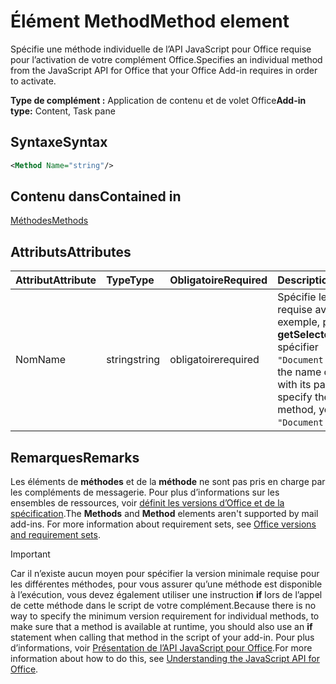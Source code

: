 # <a name="method-element"></a><span data-ttu-id="68b38-101">Élément Method</span><span class="sxs-lookup"><span data-stu-id="68b38-101">Method element</span></span>

<span data-ttu-id="68b38-102">Spécifie une méthode individuelle de l’API JavaScript pour Office requise pour l’activation de votre complément Office.</span><span class="sxs-lookup"><span data-stu-id="68b38-102">Specifies an individual method from the JavaScript API for Office that your Office Add-in requires in order to activate.</span></span>

<span data-ttu-id="68b38-103">**Type de complément :** Application de contenu et de volet Office</span><span class="sxs-lookup"><span data-stu-id="68b38-103">**Add-in type:** Content, Task pane</span></span>

## <a name="syntax"></a><span data-ttu-id="68b38-104">Syntaxe</span><span class="sxs-lookup"><span data-stu-id="68b38-104">Syntax</span></span>

```XML
<Method Name="string"/>
```

## <a name="contained-in"></a><span data-ttu-id="68b38-105">Contenu dans</span><span class="sxs-lookup"><span data-stu-id="68b38-105">Contained in</span></span>

[<span data-ttu-id="68b38-106">Méthodes</span><span class="sxs-lookup"><span data-stu-id="68b38-106">Methods</span></span>](methods.md)

## <a name="attributes"></a><span data-ttu-id="68b38-107">Attributs</span><span class="sxs-lookup"><span data-stu-id="68b38-107">Attributes</span></span>

|<span data-ttu-id="68b38-108">**Attribut**</span><span class="sxs-lookup"><span data-stu-id="68b38-108">**Attribute**</span></span>|<span data-ttu-id="68b38-109">**Type**</span><span class="sxs-lookup"><span data-stu-id="68b38-109">**Type**</span></span>|<span data-ttu-id="68b38-110">**Obligatoire**</span><span class="sxs-lookup"><span data-stu-id="68b38-110">**Required**</span></span>|<span data-ttu-id="68b38-111">**Description**</span><span class="sxs-lookup"><span data-stu-id="68b38-111">**Description**</span></span>|
|:-----|:-----|:-----|:-----|
|<span data-ttu-id="68b38-112">Nom</span><span class="sxs-lookup"><span data-stu-id="68b38-112">Name</span></span>|<span data-ttu-id="68b38-113">string</span><span class="sxs-lookup"><span data-stu-id="68b38-113">string</span></span>|<span data-ttu-id="68b38-114">obligatoire</span><span class="sxs-lookup"><span data-stu-id="68b38-114">required</span></span>|<span data-ttu-id="68b38-p101">Spécifie le nom de la méthode qualifiée requise avec son objet parent. Par exemple, pour spécifier la méthode **getSelectedDataAsync**, vous devez spécifier `"Document.getSelectedDataAsync"`.</span><span class="sxs-lookup"><span data-stu-id="68b38-p101">Specifies the name of the required method qualified with its parent object. For example, to specify the  **getSelectedDataAsync** method, you must specify `"Document.getSelectedDataAsync"`.</span></span>|

## <a name="remarks"></a><span data-ttu-id="68b38-117">Remarques</span><span class="sxs-lookup"><span data-stu-id="68b38-117">Remarks</span></span>

<span data-ttu-id="68b38-118">Les éléments de **méthodes** et de la **méthode** ne sont pas pris en charge par les compléments de messagerie. Pour plus d’informations sur les ensembles de ressources, voir [définit les versions d’Office et de la spécification](https://docs.microsoft.com/office/dev/add-ins/develop/office-versions-and-requirement-sets).</span><span class="sxs-lookup"><span data-stu-id="68b38-118">The  **Methods** and **Method** elements aren't supported by mail add-ins. For more information about requirement sets, see [Office versions and requirement sets](https://docs.microsoft.com/office/dev/add-ins/develop/office-versions-and-requirement-sets).</span></span>

> [!IMPORTANT] 
> <span data-ttu-id="68b38-119">Car il n’existe aucun moyen pour spécifier la version minimale requise pour les différentes méthodes, pour vous assurer qu’une méthode est disponible à l’exécution, vous devez également utiliser une instruction **if** lors de l’appel de cette méthode dans le script de votre complément.</span><span class="sxs-lookup"><span data-stu-id="68b38-119">Because there is no way to specify the minimum version requirement for individual methods, to make sure that a method is available at runtime, you should also use an **if** statement when calling that method in the script of your add-in.</span></span> <span data-ttu-id="68b38-120">Pour plus d’informations, voir [Présentation de l’API JavaScript pour Office](https://docs.microsoft.com/office/dev/add-ins/develop/understanding-the-javascript-api-for-office).</span><span class="sxs-lookup"><span data-stu-id="68b38-120">For more information about how to do this, see [Understanding the JavaScript API for Office](https://docs.microsoft.com/office/dev/add-ins/develop/understanding-the-javascript-api-for-office).</span></span>

